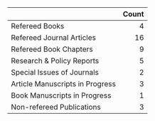 |                                 |   Count |
|:--------------------------------|--------:|
| Refereed Books                  |       4 |
| Refereed Journal Articles       |      16 |
| Refereed Book Chapters          |       9 |
| Research & Policy Reports       |       5 |
| Special Issues of Journals      |       2 |
| Article Manuscripts in Progress |       3 |
| Book Manuscripts in Progress    |       1 |
| Non-refereed Publications       |       3 |